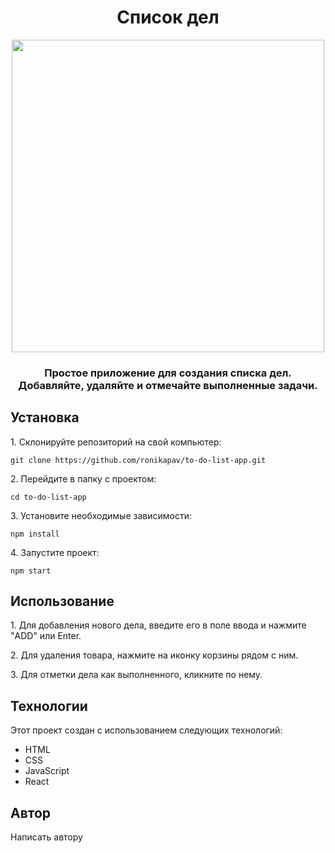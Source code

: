 <h1 align="center">Список дел</h1>
<div align="center">
<a href="https://app-to-do-list-app.netlify.app/" target="_blank"><img align="center" src="https://i.ibb.co/X2R3s0x/2023-12-17-161412.png" height="500"/></a> 
</div>
<h3 align="center">Простое приложение для создания списка дел. Добавляйте, удаляйте и отмечайте выполненные задачи.</h3>
<h2>Установка</h2>
<p>1. Склонируйте репозиторий на свой компьютер:</p>
<pre><code>git clone https://github.com/ronikapav/to-do-list-app.git</code></pre>
<p>2. Перейдите в папку с проектом:</p>
<pre><code>cd to-do-list-app</code></pre>
<p>3. Установите необходимые зависимости:</p>
<pre><code>npm install</code></pre>
<p>4. Запустите проект:</p>
<pre><code>npm start</code></pre>
<h2>Использование</h2>
<p>1. Для добавления нового дела, введите его в поле ввода и нажмите "ADD" или Enter.</p>
<p>2. Для удаления товара, нажмите на иконку корзины рядом с ним.</p>
<p>3. Для отметки дела как выполненного, кликните по нему.</p>
<h2>Технологии</h2>
<p>Этот проект создан с использованием следующих технологий:</p>
<ul>
<li>HTML</li>
<li>CSS</li>
<li>JavaScript</li>
<li>React</li>
</ul>
<h2>Автор</h2>
<a style="text-decoration:none" href="https://t.me/ronikapav">Написать автору</a>